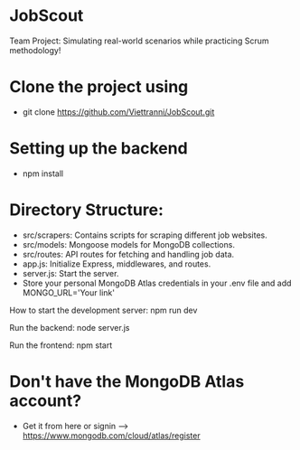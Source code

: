 # JobScout

Team Project: Simulating real-world scenarios while practicing Scrum methodology!

# Clone the project using 
- git clone https://github.com/Viettranni/JobScout.git

# Setting up the backend
- npm install

# Directory Structure:

- src/scrapers: Contains scripts for scraping different job websites.
- src/models: Mongoose models for MongoDB collections.
- src/routes: API routes for fetching and handling job data.
- app.js: Initialize Express, middlewares, and routes.
- server.js: Start the server.
- Store your personal MongoDB Atlas credentials in your .env file and add MONGO_URL='Your link'



How to start the development server: 
npm run dev

Run the backend: 
node server.js

Run the frontend:
npm start


# Don't have the MongoDB Atlas account? 
- Get it from here or signin --> https://www.mongodb.com/cloud/atlas/register

